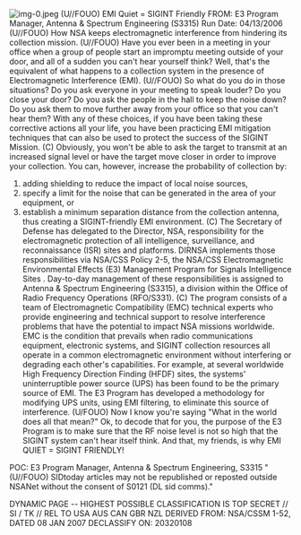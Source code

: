 ![img-0.jpeg](img-0.jpeg)
(U//FOUO) EMI Quiet = SIGINT Friendly
FROM:
E3 Program Manager, Antenna \& Spectrum Engineering (S3315)
Run Date: 04/13/2006
(U//FOUO) How NSA keeps electromagnetic interference from hindering its collection mission.
(U//FOUO) Have you ever been in a meeting in your office when a group of people start an impromptu meeting outside of your door, and all of a sudden you can't hear yourself think? Well, that's the equivalent of what happens to a collection system in the presence of Electromagnetic Interference (EMI).
(U//FOUO) So what do you do in those situations? Do you ask everyone in your meeting to speak louder? Do you close your door? Do you ask the people in the hall to keep the noise down? Do you ask them to move further away from your office so that you can't hear them? With any of these choices, if you have been taking these corrective actions all your life, you have been practicing EMI mitigation techniques that can also be used to protect the success of the SIGINT Mission.
(C) Obviously, you won't be able to ask the target to transmit at an increased signal level or have the target move closer in order to improve your collection. You can, however, increase the probability of collection by:

1. adding shielding to reduce the impact of local noise sources,
2. specify a limit for the noise that can be generated in the area of your equipment, or
3. establish a minimum separation distance from the collection antenna, thus creating a SIGINT-friendly EMI environment.
(C) The Secretary of Defense has delegated to the Director, NSA, responsibility for the electromagnetic protection of all intelligence, surveillance, and reconnaissance (ISR) sites and platforms. DIRNSA implements those responsibilities via NSA/CSS Policy 2-5, the NSA/CSS Electromagnetic Environmental Effects (E3) Management Program for Signals Intelligence Sites . Day-to-day management of these responsibilities is assigned to Antenna \& Spectrum Engineering (S3315), a division within the Office of Radio Frequency Operations (RFO/S331).
(C) The program consists of a team of Electromagnetic Compatibility (EMC) technical experts who provide engineering and technical support to resolve interference problems that have the potential to impact NSA missions worldwide. EMC is the condition that prevails when radio communications equipment, electronic systems, and SIGINT collection resources all operate in a common electromagnetic environment without interfering or degrading each other's capabilities. For example, at several worldwide High Frequency Direction Finding (HFDF) sites, the systems' uninterruptible power source (UPS) has been found to be the primary source of EMI. The E3 Program has developed a methodology for modifying UPS units, using EMI filtering, to eliminate this source of interference.
(U/FOUO) Now I know you're saying "What in the world does all that mean?" Ok, to decode that for you, the purpose of the E3 Program is to make sure that the RF noise level is not so high that the SIGINT system can't hear itself think. And that, my friends, is why EMI QUIET = SIGINT FRIENDLY!

POC:
E3 Program Manager, Antenna \& Spectrum Engineering, S3315
"(U//FOUO) SIDtoday articles may not be republished or reposted outside NSANet without the consent of S0121 (DL sid comms)."

DYNAMIC PAGE -- HIGHEST POSSIBLE CLASSIFICATION IS
TOP SECRET // SI / TK // REL TO USA AUS CAN GBR NZL
DERIVED FROM: NSA/CSSM 1-52, DATED 08 JAN 2007 DECLASSIFY ON: 20320108
